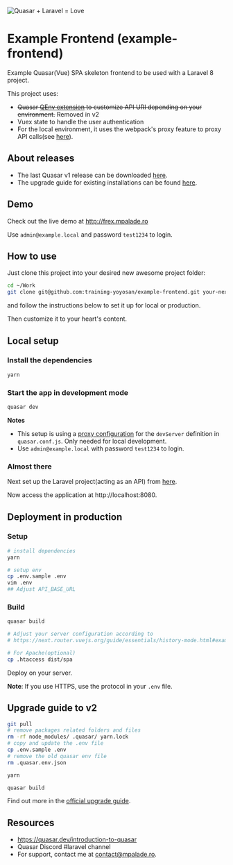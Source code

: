 ![Quasar + Laravel = Love](https://baex.mpalade.ro/images/quasar_and_laravel_is_love.png)

# Example Frontend (example-frontend)

Example Quasar(Vue) SPA skeleton frontend to be used with a Laravel 8 project.

This project uses:

- ~~Quasar [QEnv extension](https://github.com/quasarframework/app-extension-qenv/tree/dev/app-extension) to customize API URI depending on your environment.~~ Removed in v2
- Vuex state to handle the user authentication
- For the local environment, it uses the webpack's proxy feature to proxy API calls(see [here](https://github.com/training-yoyosan/example-frontend/blob/master/quasar.conf.js#L77)).

## About releases

* The last Quasar v1 release can be downloaded [here](https://github.com/training-yoyosan/example-frontend/releases/tag/1.0.9).
* The upgrade guide for existing installations can be found [here](https://github.com/training-yoyosan/example-frontend#upgrade-guide-to-v2).

## Demo

Check out the live demo at http://frex.mpalade.ro

Use `admin@example.local` and password `test1234` to login.

## How to use

Just clone this project into your desired new awesome project folder:

```bash
cd ~/Work
git clone git@github.com:training-yoyosan/example-frontend.git your-next-awesome-project
```

and follow the instructions below to set it up for local or production.

Then customize it to your heart's content.

## Local setup

### Install the dependencies

```bash
yarn
```

### Start the app in development mode

```bash
quasar dev
```

**Notes**

- This setup is using a [proxy configuration](https://github.com/training-yoyosan/example-frontend/blob/master/quasar.conf.js#L76) for the `devServer` definition in `quasar.conf.js`. Only needed for local development.
- Use `admin@example.local` with password `test1234` to login.

### Almost there

Next set up the Laravel project(acting as an API) from [here](https://github.com/training-yoyosan/example-backend).

Now access the application at http://localhost:8080.

## Deployment in production

### Setup

```bash
# install dependencies
yarn

# setup env
cp .env.sample .env
vim .env
## Adjust API_BASE_URL
```

### Build

```bash
quasar build

# Adjust your server configuration according to
# https://next.router.vuejs.org/guide/essentials/history-mode.html#example-server-configurations

# For Apache(optional)
cp .htaccess dist/spa
```

Deploy on your server.

**Note**: If you use HTTPS, use the protocol in your `.env` file.

## Upgrade guide to v2

```bash
git pull
# remove packages related folders and files
rm -rf node_modules/ .quasar/ yarn.lock
# copy and update the .env file
cp .env.sample .env
# remove the old quasar env file
rm .quasar.env.json

yarn

quasar build
```

Find out more in the [official upgrade guide](https://quasar.dev/start/upgrade-guide).

## Resources

- https://quasar.dev/introduction-to-quasar
- Quasar Discord #laravel channel
- For support, contact me at [contact@mpalade.ro](mailto:contact@mpalade.ro).
